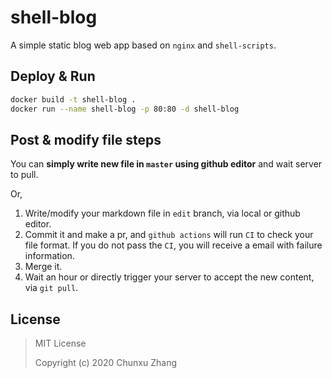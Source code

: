 # shell-blog

A simple static blog web app based on `nginx` and `shell-scripts`.


## Deploy & Run

```bash
docker build -t shell-blog .
docker run --name shell-blog -p 80:80 -d shell-blog
```

## Post & modify file steps

You can **simply write new file in `master` using github editor** and wait server to pull.

Or,
1. Write/modify your markdown file in `edit` branch, via local or github editor.
2. Commit it and make a pr, and `github actions` will run `CI` to check your file format.
    If you do not pass the `CI`, you will receive a email with failure information.
3. Merge it.
4. Wait an hour or directly trigger your server to accept the new content, via `git pull`.


## License

> MIT License
>
> Copyright (c) 2020 Chunxu Zhang
